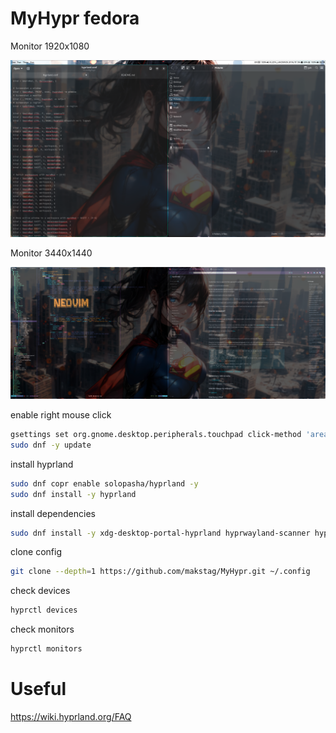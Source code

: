 # MyHypr fedora  
Monitor 1920x1080  
<div align="center">
    <img src="monitor1.png" style="margin: auto"/>
</div>  

Monitor 3440x1440  
<div align="center">
    <img src="monitor2.png" style="margin: auto"/>
</div>  

enable right mouse click  
```sh
gsettings set org.gnome.desktop.peripherals.touchpad click-method 'areas'
sudo dnf -y update
```

install hyprland  
```sh
sudo dnf copr enable solopasha/hyprland -y
sudo dnf install -y hyprland
```

install dependencies  
```sh
sudo dnf install -y xdg-desktop-portal-hyprland hyprwayland-scanner hyprpaper waybar dolphin hyprlock nm-applet hyprcursor hyprshot
```  

clone config  
```sh
git clone --depth=1 https://github.com/makstag/MyHypr.git ~/.config
```  

check devices  
```sh
hyprctl devices
```  
check monitors  
```sh
hyprctl monitors
```
# Useful  
https://wiki.hyprland.org/FAQ  
